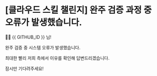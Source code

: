 # [클라우드 스킬 챌린지] 완주 검증 과정 중 오류가 발생했습니다.

👋🏼 {{ GITHUB_ID }} 님!

완주 검증 중 시스템 오류가 발생했습니다.

최대한 빨리 저희 측에서 이유를 확인해 답변드리겠습니다. 

잠시만 기다려주세요!
